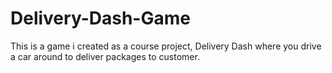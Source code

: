 # Delivery-Dash-Game
This is a game i created as a course project, Delivery Dash where you drive a car around to deliver packages to customer.
